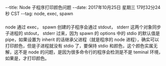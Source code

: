 --title: Node 子程序打印颜色问题
--date: 2017年10月25日 星期三 17时32分24秒 CST
--tag: node, exec, spawn
###
node 通过 exec， spawn 创建的子程序会通过 stdout， stderr 这两个对象同步子进程的 stdout， stderr 过来，因为 spawn 的 options 中的 stdio 的默认值是 pipe，如果设置为 inherit 的话继承父进程（就是程序的 node 进程），确实可以打印颜色，但是子进程就没有 stdio 了，要保持 stdio 和颜色，这个颜色实属无解，这不是 node 的问题，是因为很多命令行的程序会检测是不是 teminal 环境，如果是，才打印颜色。
